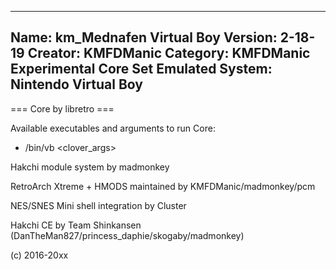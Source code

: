 -----------------------
Name: km_Mednafen Virtual Boy
Version: 2-18-19
Creator: KMFDManic
Category: KMFDManic Experimental Core Set
Emulated System: Nintendo Virtual Boy
-----------------------
=== Core by libretro ===

Available executables and arguments to run Core:
- /bin/vb <rom> <clover_args>

Hakchi module system by madmonkey

RetroArch Xtreme + HMODS maintained by KMFDManic/madmonkey/pcm

NES/SNES Mini shell integration by Cluster

Hakchi CE by Team Shinkansen (DanTheMan827/princess_daphie/skogaby/madmonkey)

(c) 2016-20xx
